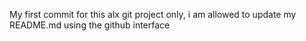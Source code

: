 My first commit
for this alx git project only, i am allowed to update my README.md using the github interface
